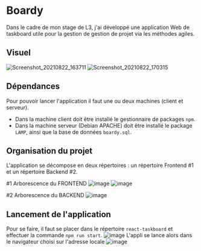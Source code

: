 # Boardy

Dans le cadre de mon stage de L3, j'ai développé une application Web de taskboard utile pour la gestion de gestion de projet via les méthodes agiles.

## Visuel
![Screenshot_20210822_163711](https://user-images.githubusercontent.com/71394086/162967770-e83b22da-5e9a-48a6-a09e-5f4b870942a5.png)
![Screenshot_20210822_170315](https://user-images.githubusercontent.com/71394086/162967869-cd0f43ec-c0f6-4339-a8aa-d9e5e7324927.png)

## Dépendances

Pour pouvoir lancer l'application il faut une ou deux machines (client et serveur).
- Dans la machine client doit être installé le gestionnaire de packages `npm`.
- Dans la machine serveur (Debian APACHE) doit être installé le package `LAMP`, ainsi que la base de données `boardy.sql`.

## Organisation du projet

L'application se décompose en deux répertoires : un répertoire Frontend #1 et un répertoire Backend #2.

#1 Arborescence du FRONTEND
![image](https://user-images.githubusercontent.com/71394086/131319346-57525d6e-babb-40af-8ced-433bc7f4029c.png)
![image](https://user-images.githubusercontent.com/71394086/131320029-75dcc3ca-3373-4ec8-885a-f55a7fe9e24b.png)

#2 Arborescence du BACKEND
![image](https://user-images.githubusercontent.com/71394086/131320162-43f29dfc-7b0e-4667-bc86-27eec759b969.png)

## Lancement de l'application

Pour se faire, il faut se placer dans le répertoire `react-taskboard` et effectuer la commande `npm run start`.
![image](https://user-images.githubusercontent.com/71394086/131320934-c8b1ddd6-bde4-4d24-b594-1fa97088e528.png)
L'appli se lance alors dans le navigateur choisi sur l'adresse locale ![image](https://user-images.githubusercontent.com/71394086/131321976-f102be4c-7c67-41b6-9a21-8f0bfba525ce.png)


